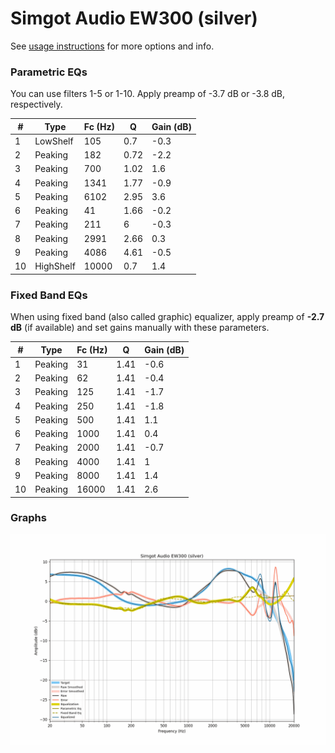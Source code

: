 # Simgot Audio EW300 (silver)
See [usage instructions](https://github.com/jaakkopasanen/AutoEq#usage) for more options and info.

### Parametric EQs
You can use filters 1-5 or 1-10. Apply preamp of -3.7 dB or -3.8 dB, respectively.

|   # | Type      |   Fc (Hz) |    Q |   Gain (dB) |
|-----|-----------|-----------|------|-------------|
|   1 | LowShelf  |       105 | 0.7  |        -0.3 |
|   2 | Peaking   |       182 | 0.72 |        -2.2 |
|   3 | Peaking   |       700 | 1.02 |         1.6 |
|   4 | Peaking   |      1341 | 1.77 |        -0.9 |
|   5 | Peaking   |      6102 | 2.95 |         3.6 |
|   6 | Peaking   |        41 | 1.66 |        -0.2 |
|   7 | Peaking   |       211 | 6    |        -0.3 |
|   8 | Peaking   |      2991 | 2.66 |         0.3 |
|   9 | Peaking   |      4086 | 4.61 |        -0.5 |
|  10 | HighShelf |     10000 | 0.7  |         1.4 |

### Fixed Band EQs
When using fixed band (also called graphic) equalizer, apply preamp of **-2.7 dB** (if available) and set gains manually with these parameters.

|   # | Type    |   Fc (Hz) |    Q |   Gain (dB) |
|-----|---------|-----------|------|-------------|
|   1 | Peaking |        31 | 1.41 |        -0.6 |
|   2 | Peaking |        62 | 1.41 |        -0.4 |
|   3 | Peaking |       125 | 1.41 |        -1.7 |
|   4 | Peaking |       250 | 1.41 |        -1.8 |
|   5 | Peaking |       500 | 1.41 |         1.1 |
|   6 | Peaking |      1000 | 1.41 |         0.4 |
|   7 | Peaking |      2000 | 1.41 |        -0.7 |
|   8 | Peaking |      4000 | 1.41 |         1   |
|   9 | Peaking |      8000 | 1.41 |         1.4 |
|  10 | Peaking |     16000 | 1.41 |         2.6 |

### Graphs
![](./Simgot%20Audio%20EW300%20(silver).png)
